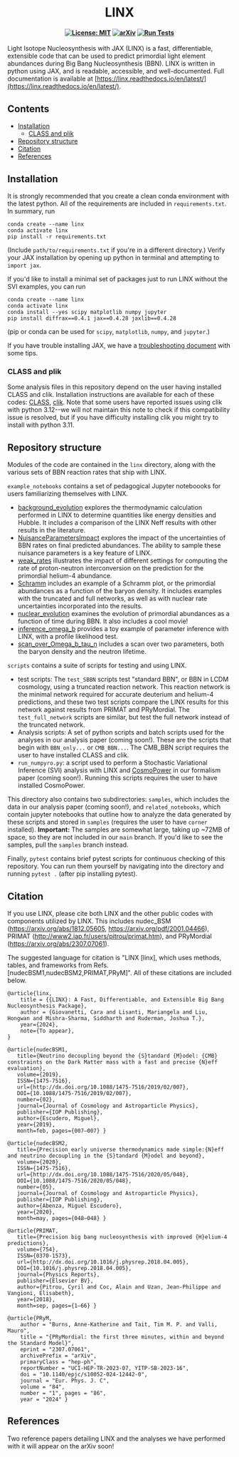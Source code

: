 <h1 align="center">
LINX<!-- omit from toc -->
</h1>

<h4 align="center">

[![License: MIT](https://img.shields.io/badge/License-MIT-red.svg)](https://opensource.org/licenses/MIT)
[![arXiv](https://img.shields.io/badge/arXiv-240x.xxxxx%20-green.svg)](https://arxiv.org/abs/240x.xxxxx)
[![Run Tests](https://github.com/cgiovanetti/LINX/actions/workflows/test.yml/badge.svg)](https://github.com/cgiovanetti/LINX/actions/workflows/test.yml)
</h4>

Light Isotope Nucleosynthesis with JAX (LINX) is a fast, differentiable, extensible code that can be used to predict primordial light element abundances during Big Bang Nucleosynthesis (BBN).  LINX is written in python using JAX, and is readable, accessible, and well-documented.  Full documentation is available at [https://linx.readthedocs.io/en/latest/](https://linx.readthedocs.io/en/latest/).

## Contents<!-- omit from toc -->

- [Installation](#installation)
  - [CLASS and plik](#class-and-plik)
- [Repository structure](#repository-structure)
- [Citation](#citation)
- [References](#references)
</center>

## Installation
It is strongly recommended that you create a clean conda environment with the latest python. All of the requirements are included in `requirements.txt`.  In summary, run
```
conda create --name linx
conda activate linx
pip install -r requirements.txt
```
(Include `path/to/requirements.txt` if you're in a different directory.)  Verify your JAX installation by opening up python in terminal and attempting to `import jax`. 

If you'd like to install a minimal set of packages just to run LINX without the SVI examples, you can run
```
conda create --name linx
conda activate linx
conda install --yes scipy matplotlib numpy jupyter
pip install diffrax==0.4.1 jax==0.4.28 jaxlib==0.4.28
```
(pip or conda can be used for `scipy`, `matplotlib`, `numpy`, and `jupyter`.)

If you have trouble installing JAX, we have a [troubleshooting document](https://github.com/cgiovanetti/LINX/blob/main/TROUBLESHOOTING.md) with some tips.

### CLASS and plik
Some analysis files in this repository depend on the user having installed CLASS and clik.  Installation instructions are available for each of these codes: [CLASS](https://lesgourg.github.io/class_public/class.html), [clik](https://github.com/brinckmann/montepython_public#the-planck-likelihood-part).  Note that some users have reported issues using clik with python 3.12--we will not maintain this note to check if this compatibility issue is resolved, but if you have difficulty installing clik you might try to install with python 3.11.

## Repository structure

Modules of the code are contained in the `linx` directory, along with the various sets of BBN reaction rates that ship with LINX.  

`example_notebooks` contains a set of pedagogical Jupyter noteboooks for users familiarizing themselves with LINX.  
* [background_evolution](https://github.com/cgiovanetti/LINX/blob/main/example_notebooks/background_evolution.ipynb) explores the thermodynamic calculation performed in LINX to determine quantities like energy densities and Hubble.  It includes a comparison of the LINX Neff results with other results in the literature.
* [NuisanceParametersImpact](https://github.com/cgiovanetti/LINX/blob/main/example_notebooks/NuisanceParametersImpact.ipynb) explores the impact of the uncertainties of BBN rates on final predicted abundances.  The ability to sample these nuisance parameters is a key feature of LINX.
* [weak_rates](https://github.com/cgiovanetti/LINX/blob/main/example_notebooks/weak_rates.ipynb) illustrates the impact of different settings for computing the rate of proton-neutron interconversion on the prediction for the primordial helium-4 abundance.
* [Schramm](https://github.com/cgiovanetti/LINX/blob/main/example_notebooks/Schramm.ipynb) includes an example of a Schramm plot, or the primordial abundances as a function of the baryon density.  It includes examples with the truncated and full networks, as well as with nuclear rate uncertainties incorporated into the results.
* [nuclear_evolution](https://github.com/cgiovanetti/LINX/blob/main/example_notebooks/nuclear_evolution.ipynb) examines the evolution of primordial abundances as a function of time during BBN.  It also includes a cool movie!
* [inference_omega_b](https://github.com/cgiovanetti/LINX/blob/main/example_notebooks/inference_Omega_b.ipynb) provides a toy example of parameter inference with LINX, with a profile likelihood test.
* [scan_over_Omega_b_tau_n](https://github.com/cgiovanetti/LINX/blob/main/example_notebooks/scan_over_Omega_b_tau_n.ipynb) includes a scan over two parameters, both the baryon density and the neutron lifetime.

`scripts` contains a suite of scripts for testing and using LINX.

* test scripts: The `test_SBBN` scripts test "standard BBN", or BBN in LCDM cosmology, using a truncated reaction network.  This reaction network is the minimal network required for accurate deuterium and helium-4 predictions, and these two test scripts compare the LINX results for this network against results from PRIMAT and PRyMordial.  The `test_full_network` scripts are similar, but test the full network instead of the truncated network.
* Analysis scripts: A set of python scripts and batch scripts used for the analyses in our analysis paper (coming soon!).  These are the scripts that begin with `BBN_only...` or `CMB_BBN...`.  The CMB_BBN script requires the user to have installed CLASS and clik.
* `run_numpyro.py`: a script used to perform a Stochastic Variational Inference (SVI) analysis with LINX and [CosmoPower](https://arxiv.org/abs/2106.03846) in our formalism paper (coming soon!).  Running this scripts requires the user to have installed CosmoPower.

This directory also contains two subdirectories: `samples`, which includes the data in our analysis paper (coming soon!), and `related_notebooks`, which contain jupyter notebooks that outline how to analyze the data generated by these scripts and stored in `samples` (requires the user to have `corner` installed).  **Important:** The samples are somewhat large, taking up ~72MB of space, so they are not included in our `main` branch.  If you'd like to see the samples, pull the `samples` branch instead.

Finally, `pytest` contains brief pytest scripts for continuous checking of this repository.  You can run them yourself by navigating into the directory and running `pytest .` (after pip installing pytest).


## Citation
If you use LINX, please cite both LINX and the other public codes with components utilized by LINX.  This includes nudec_BSM (https://arxiv.org/abs/1812.05605, https://arxiv.org/pdf/2001.04466), PRIMAT (http://www2.iap.fr/users/pitrou/primat.htm), and PRyMordial (https://arxiv.org/abs/2307.07061).  

The suggested language for citation is "LINX [linx], which uses methods, tables, and frameworks from Refs. [nudecBSM1,nudecBSM2,PRIMAT,PRyM]".  All of these citations are included below.

```
@article{linx,
    title = {{LINX}: A Fast, Differentiable, and Extensible Big Bang Nucleosynthesis Package},
    author = {Giovanetti, Cara and Lisanti, Mariangela and Liu, Hongwan and Mishra-Sharma, Siddharth and Ruderman, Joshua T.},
    year={2024},    
    note={To appear},
}

@article{nudecBSM1,
   title={Neutrino decoupling beyond the {S}tandard {M}odel: {CMB} constraints on the Dark Matter mass with a fast and precise {N}eff evaluation},
   volume={2019},
   ISSN={1475-7516},
   url={http://dx.doi.org/10.1088/1475-7516/2019/02/007},
   DOI={10.1088/1475-7516/2019/02/007},
   number={02},
   journal={Journal of Cosmology and Astroparticle Physics},
   publisher={IOP Publishing},
   author={Escudero, Miguel},
   year={2019},
   month=feb, pages={007–007} }

@article{nudecBSM2,
   title={Precision early universe thermodynamics made simple:{N}eff and neutrino decoupling in the {S}tandard {M}odel and beyond},
   volume={2020},
   ISSN={1475-7516},
   url={http://dx.doi.org/10.1088/1475-7516/2020/05/048},
   DOI={10.1088/1475-7516/2020/05/048},
   number={05},
   journal={Journal of Cosmology and Astroparticle Physics},
   publisher={IOP Publishing},
   author={Abenza, Miguel Escudero},
   year={2020},
   month=may, pages={048–048} }

@article{PRIMAT,
   title={Precision big bang nucleosynthesis with improved {H}elium-4 predictions},
   volume={754},
   ISSN={0370-1573},
   url={http://dx.doi.org/10.1016/j.physrep.2018.04.005},
   DOI={10.1016/j.physrep.2018.04.005},
   journal={Physics Reports},
   publisher={Elsevier BV},
   author={Pitrou, Cyril and Coc, Alain and Uzan, Jean-Philippe and Vangioni, Elisabeth},
   year={2018},
   month=sep, pages={1–66} }

@article{PRyM,
    author = "Burns, Anne-Katherine and Tait, Tim M. P. and Valli, Mauro",
    title = "{PRyMordial: the first three minutes, within and beyond the Standard Model}",
    eprint = "2307.07061",
    archivePrefix = "arXiv",
    primaryClass = "hep-ph",
    reportNumber = "UCI-HEP-TR-2023-07, YITP-SB-2023-16",
    doi = "10.1140/epjc/s10052-024-12442-0",
    journal = "Eur. Phys. J. C",
    volume = "84",
    number = "1", pages = "86",
    year = "2024" }
```

## References
Two reference papers detailing LINX and the analyses we have performed with it will appear on the arXiv soon!
